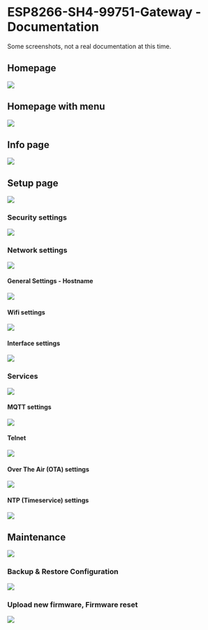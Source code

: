 # ESP8266-SH4-99751-Gateway - Documentation

Some screenshots, not a real documentation at this time.

## Homepage
![](./images/img01.png)

## Homepage with menu
![](./images/img02.png)

## Info page
![](./images/img03.png)

## Setup page
![](./images/img04.png)

### Security settings
![](./images/img05.png)

### Network settings
![](./images/img06.png)

#### General Settings - Hostname
![](./images/img07.png)

#### Wifi settings
![](./images/img08.png)

#### Interface settings
![](./images/img09.png)

### Services
![](./images/img10.png)

#### MQTT settings
![](./images/img11.png)

#### Telnet
![](./images/img12.png)

#### Over The Air (OTA) settings
![](./images/img13.png)

#### NTP (Timeservice) settings
![](./images/img14.png)

## Maintenance
![](./images/img15.png)

### Backup & Restore Configuration
![](./images/img16.png)

### Upload new firmware, Firmware reset
![](./images/img17.png)
